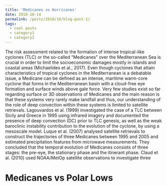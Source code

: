 ```yaml
---
title: 'Medicanes vs Hurricanes'
date: 2018-10-14
permalink: /posts/2018/10/blog-post-1/
tags:
  - cool posts
  - category1
  - category2
---
```


The risk assessment related to the formation of intense
tropical-like cyclones (TLC) or the so-called “Medicanes”
over the Mediterranean Sea is crucial in order to limit the
socioeconomic damages mostly in islands and coastal areas
(Michaelides et al., 2017). Even though cyclones that attain
characteristics of tropical cyclones in the Mediterranean is a
debatable issue, a Medicane can be defined as an intense,
maritime warm-core cyclone that forms in the Mediterranean
basin with a cloud-free eye formation and surface winds
above gale force. Very few studies exist so far regarding surface
or 3D observations of Medicanes and the main reason is
that these systems very rarely make landfall and thus, our
understanding of the role of deep convection within these
systems is limited to satellite retrievals. Lagouvardos et al.
(1999) investigated the case of a TLC between Sicily and
Greece in 1995 using infrared imagery and documented the
presence of deep convection (DC) prior to TLC genesis, as
well as the weak baroclinic instability contribution to the
evolution of the cyclone, by using a mesoscale model.
Luque et al. (2007) analysed satellite retrievals to construct
the trajectories of three Medicanes between 1995 and 2005
and estimated precipitation features from microwave measurements.
They concluded that the temporal evolution of
Medicanes consists of three stages: the pre-eye, the stationary
phase and the itinerant phase. Claud et al. (2010) used
NOAA/MetOp satellite observations to investigate three


Medicanes vs Polar Lows
======
